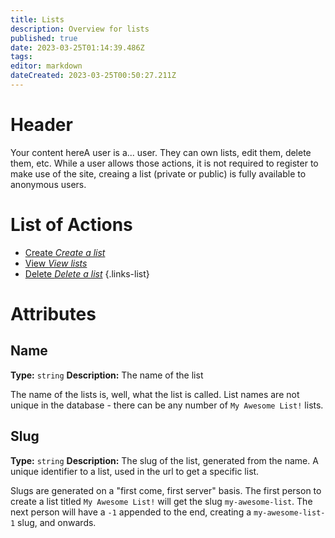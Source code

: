 ```yaml
---
title: Lists
description: Overview for lists
published: true
date: 2023-03-25T01:14:39.486Z
tags: 
editor: markdown
dateCreated: 2023-03-25T00:50:27.211Z
---
```


# Header
Your content hereA user is a... user. They can own lists, edit them, delete them, etc. While a user allows those actions, it is not required to register to make use of the site, creaing a list (private or public) is fully available to anonymous users.

# List of Actions

- [Create *Create a list*](/lists/create)
- [View *View lists*](/lists/view)
- [Delete *Delete a list*](/lists/delete)
{.links-list}


# Attributes

## Name

**Type:** `string`
**Description:** The name of the list

The name of the lists is, well, what the list is called. List names are not unique in the database - there can be any number of `My Awesome List!` lists.

## Slug

**Type:** `string`
**Description:** The slug of the list, generated from the name. A unique identifier to a list, used in the url to get a specific list.

Slugs are generated on a "first come, first server" basis. The first person to create a list titled `My Awesome List!` will get the slug `my-awesome-list`. The next person will have a `-1` appended to the end, creating a `my-awesome-list-1` slug, and onwards. 